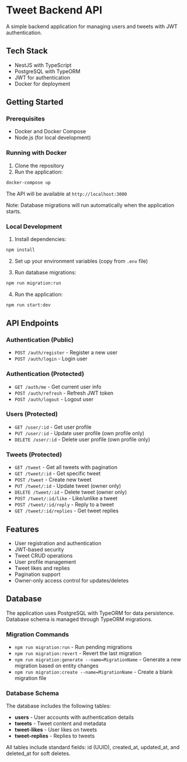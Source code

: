 # Tweet Backend API

A simple backend application for managing users and tweets with JWT authentication.

## Tech Stack

- NestJS with TypeScript
- PostgreSQL with TypeORM
- JWT for authentication
- Docker for deployment

## Getting Started

### Prerequisites
- Docker and Docker Compose
- Node.js (for local development)

### Running with Docker

1. Clone the repository
2. Run the application:
```bash
docker-compose up
```

The API will be available at `http://localhost:3000`

Note: Database migrations will run automatically when the application starts.

### Local Development

1. Install dependencies:
```bash
npm install
```

2. Set up your environment variables (copy from `.env` file)

3. Run database migrations:
```bash
npm run migration:run
```

4. Run the application:
```bash
npm run start:dev
```

## API Endpoints

### Authentication (Public)
- `POST /auth/register` - Register a new user
- `POST /auth/login` - Login user

### Authentication (Protected)
- `GET /auth/me` - Get current user info
- `POST /auth/refresh` - Refresh JWT token
- `POST /auth/logout` - Logout user

### Users (Protected)
- `GET /user/:id` - Get user profile
- `PUT /user/:id` - Update user profile (own profile only)
- `DELETE /user/:id` - Delete user profile (own profile only)

### Tweets (Protected)
- `GET /tweet` - Get all tweets with pagination
- `GET /tweet/:id` - Get specific tweet
- `POST /tweet` - Create new tweet
- `PUT /tweet/:id` - Update tweet (owner only)
- `DELETE /tweet/:id` - Delete tweet (owner only)
- `POST /tweet/:id/like` - Like/unlike a tweet
- `POST /tweet/:id/reply` - Reply to a tweet
- `GET /tweet/:id/replies` - Get tweet replies

## Features

- User registration and authentication
- JWT-based security
- Tweet CRUD operations
- User profile management
- Tweet likes and replies
- Pagination support
- Owner-only access control for updates/deletes

## Database

The application uses PostgreSQL with TypeORM for data persistence. Database schema is managed through TypeORM migrations.

### Migration Commands

- `npm run migration:run` - Run pending migrations
- `npm run migration:revert` - Revert the last migration
- `npm run migration:generate --name=MigrationName` - Generate a new migration based on entity changes
- `npm run migration:create --name=MigrationName` - Create a blank migration file

### Database Schema

The database includes the following tables:
- **users** - User accounts with authentication details
- **tweets** - Tweet content and metadata
- **tweet-likes** - User likes on tweets
- **tweet-replies** - Replies to tweets

All tables include standard fields: id (UUID), created_at, updated_at, and deleted_at for soft deletes.
